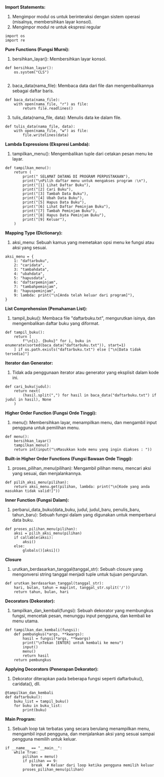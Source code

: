 **Import Statements:**
1. Mengimpor modul os untuk berinteraksi dengan sistem operasi (misalnya, membersihkan layar konsol).
2. Mengimpor modul re untuk ekspresi regular
```
import os
import re
```
**Pure Functions (Fungsi Murni):**
1. bersihkan_layar(): Membersihkan layar konsol.
```
def bersihkan_layar():
    os.system("CLS")
    
```
2. baca_data(nama_file): Membaca data dari file dan mengembalikannya sebagai daftar baris.
```
def baca_data(nama_file):
    with open(nama_file, "r") as file:
        return file.readlines()
```
3. tulis_data(nama_file, data): Menulis data ke dalam file.

```
def tulis_data(nama_file, data):
    with open(nama_file, "w") as file:
        file.writelines(data)
```
**Lambda Expressions (Ekspresi Lambda):**
1. tampilkan_menu(): Mengembalikan tuple dari cetakan pesan menu ke layar.
```
def tampilkan_menu():
    return (
        print(" SELAMAT DATANG DI PROGRAM PERPUSTAKAAN"),
        print("\nPilih daftar menu untuk mengakses program :\n"),
        print("[1] Lihat Daftar Buku"),
        print("[2] Cari Buku"),
        print("[3] Tambah Data Buku"),
        print("[4] Ubah Data Buku"),
        print("[5] Hapus Data Buku"),
        print("[6] Lihat Daftar Peminjam Buku"),
        print("[7] Tambah Peminjam Buku"),
        print("[8] Hapus Data Peminjam Buku"),
        print("[9] Keluar"),
    )
```
**Mapping Type (Dictionary):**
1. aksi_menu: Sebuah kamus yang memetakan opsi menu ke fungsi atau aksi yang sesuai.
```
aksi_menu = {
    1: "daftarbuku",
    2: "caridata",
    3: "tambahdata",
    4: "ubahdata",
    5: "hapusdata",
    6: "daftarpeminjam",
    7: "tambahpeminjam",
    8: "hapuspeminjam",
    9: lambda: print("\n[Anda telah keluar dari program]"),
}
```
**List Comprehension (Pemahaman List):**
1. tampil_buku(): Membaca file "daftarbuku.txt", mengurutkan isinya, dan mengembalikan daftar buku yang diformat.
```
def tampil_buku():
    return [
        f"\n{i}. {buku}" for i, buku in enumerate(sorted(baca_data("daftarbuku.txt")), start=1)
    ] if os.path.exists("daftarbuku.txt") else ["\n[Data tidak tersedia]"]
``` 
**Iterator dan Generator:**
1. Tidak ada penggunaan iterator atau generator yang eksplisit dalam kode ini.
```
def cari_buku(judul):
    return next(
        (hasil.split(",") for hasil in baca_data("daftarbuku.txt") if judul in hasil), None
    )
```
**Higher Order Function (Fungsi Orde Tinggi):**
1. menu(): Membersihkan layar, menampilkan menu, dan mengambil input pengguna untuk pemilihan menu.
```
def menu():
    bersihkan_layar()
    tampilkan_menu()
    return int(input("\nMasukkan kode menu yang ingin diakses : "))
```
**Built-in Higher Order Functions (Fungsi Bawaan Orde Tinggi):**
1. proses_pilihan_menu(pilihan): Mengambil pilihan menu, mencari aksi yang sesuai, dan menjalankannya.
```
def pilih_aksi_menu(pilihan):
    return aksi_menu.get(pilihan, lambda: print("\n[Kode yang anda masukkan tidak valid!]"))
```
**Inner Function (Fungsi Dalam):**
1. perbarui_data_buku(data_buku, judul, judul_baru, penulis_baru, tahun_baru): Sebuah fungsi dalam yang digunakan untuk memperbarui data buku.
```
def proses_pilihan_menu(pilihan):
    aksi = pilih_aksi_menu(pilihan)
    if callable(aksi):
        aksi()
    else:
        globals()[aksi]()
```
**Closure**
1. urutkan_berdasarkan_tanggal(tanggal_str): Sebuah closure yang mengonversi string tanggal menjadi tuple untuk tujuan pengurutan.
```
def urutkan_berdasarkan_tanggal(tanggal_str):
    hari, bulan, tahun = map(int, tanggal_str.split('/'))
    return tahun, bulan, hari
```
**Decorators (Dekorator):**
1. tampilkan_dan_kembali(fungsi): Sebuah dekorator yang membungkus fungsi, mencetak pesan, menunggu input pengguna, dan kembali ke menu utama.
```
def tampilkan_dan_kembali(fungsi):
    def pembungkus(*args, **kwargs):
        hasil = fungsi(*args, **kwargs)
        print("\nTekan [ENTER] untuk kembali ke menu")
        input()
        menu()
        return hasil
    return pembungkus
```
**Applying Decorators (Penerapan Dekorator):**
1. Dekorator diterapkan pada beberapa fungsi seperti daftarbuku(), caridata(), dll.
```
@tampilkan_dan_kembali
def daftarbuku():
    buku_list = tampil_buku()
    for buku in buku_list:
        print(buku)
```
**Main Program:**
1. Sebuah loop tak terbatas yang secara berulang menampilkan menu, mengambil input pengguna, dan menjalankan aksi yang sesuai sampai pengguna memilih untuk keluar.
```
if __name__ == "__main__":
    while True:
        pilihan = menu()
        if pilihan == 9:
            break  # Keluar dari loop ketika pengguna memilih keluar
        proses_pilihan_menu(pilihan)
```